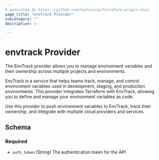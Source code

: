 ```yaml
---
# generated by https://github.com/hashicorp/terraform-plugin-docs
page_title: "envtrack Provider"
subcategory: ""
description: |-

---
```


# envtrack Provider

The EnvTrack provider allows you to manage environment variables and their ownership across multiple projects and environments.

EnvTrack is a service that helps teams track, manage, and control environment variables used in development, staging, and production environments. This provider integrates Terraform with EnvTrack, allowing you to define and manage your environment variables as code.

Use this provider to push environment variables to EnvTrack, track their ownership, and integrate with multiple cloud providers and services.



<!-- schema generated by tfplugindocs -->
## Schema

### Required

- `auth_token` (String) The authentication token for the API
